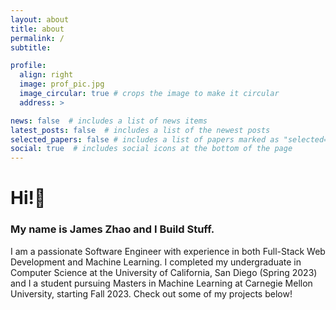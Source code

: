```yaml
---
layout: about
title: about
permalink: /
subtitle: 

profile:
  align: right
  image: prof_pic.jpg
  image_circular: true # crops the image to make it circular
  address: >

news: false  # includes a list of news items
latest_posts: false  # includes a list of the newest posts
selected_papers: false # includes a list of papers marked as "selected={true}"
social: true  # includes social icons at the bottom of the page
---
```


# Hi!👋

### My name is James Zhao and I Build Stuff.

I am a passionate Software Engineer with experience in both Full-Stack Web Development and Machine Learning. I completed my undergraduate in Computer Science at the University of California, San Diego (Spring 2023) and I a student pursuing Masters in Machine Learning at Carnegie Mellon University, starting Fall 2023. Check out some of my projects below!